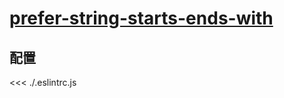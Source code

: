 # [prefer-string-starts-ends-with](https://typescript-eslint.io/rules/prefer-string-starts-ends-with)

## 配置

<<< ./.eslintrc.js
